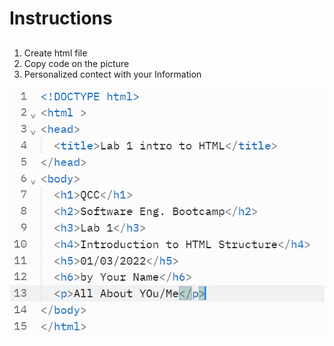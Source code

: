# Instructions  
  ## 
  1. Create html  file 
  2. Copy code on the picture
  3. Personalized contect with your Information 

  

  ![alt text](assets/Lab1.png)
  
  
  
  